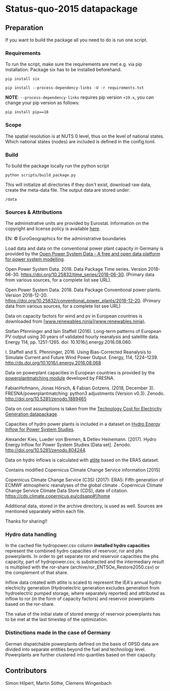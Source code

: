 # Status-quo-2015 datapackage

## Preparation

If you want to build the package all you need to do is run one script.

### Requirements

To run the script, make sure the requirements are met e.g. via pip installation. Package six has to be installed beforehand.

    pip install six

    pip install --process-dependency-links -U -r requirements.txt

**NOTE**: `--process-dependency-links` requires pip version  `<19.x`,
you can change your pip version as follows:

    pip install pip==18

### Scope

The spatial resolution is at NUTS 0 level, thus on the level of national states. Which national states (nodes) are included is defined in the config.toml.

### Build

To build the package locally run the python script

    python scripts/build_package.py

This will initialize all directories if they don't exist, download raw data,
create the meta-data file. The output data are stored under:

    /data

### Sources & Attributions

The administrative units are provided by Eurostat. Information on the copyright and license policy is available [here](https://ec.europa.eu/eurostat/web/gisco/geodata/reference-data/administrative-units-statistical-units).

EN: © EuroGeographics for the administrative boundaries

Load data and data on the conventional power plant capacity in Germany is provided by the [Open Power System Data - A free and open data platform for power system modelling](https://open-power-system-data.org/).

Open Power System Data. 2018. Data Package Time series. Version 2018-06-30. https://doi.org/10.25832/time_series/2018-06-30. (Primary data from various sources, for a complete list see URL).

Open Power System Data. 2018. Data Package Conventional power plants. Version 2018-12-20. https://doi.org/10.25832/conventional_power_plants/2018-12-20. (Primary data from various sources, for a complete list see URL)

Data on capacity factors for wind and pv in European countries is downloaded from [www.renewables.ninja](www.renewables.ninja).

Stefan Pfenninger and Iain Staffell (2016). Long-term patterns of European PV output using 30 years of validated hourly reanalysis and satellite data. Energy 114, pp. 1251-1265. doi: 10.1016/j.energy.2016.08.060.

I. Staffell and S. Pfenninger, 2016. Using Bias-Corrected Reanalysis to Simulate Current and Future Wind Power Output. Energy, 114, 1224–1239. http://dx.doi.org/10.1016/j.energy.2016.08.068

Data on powerplant capacities in European countries is provided by the [powerplantmatching module](https://github.com/FRESNA/powerplantmatching) developed by FRESNA.

FabianHofmann, Jonas Hörsch, & Fabian Gotzens. (2018, December 3). FRESNA/powerplantmatching: python3 adjustments (Version v0.3). Zenodo. http://doi.org/10.5281/zenodo.1889465

Data on cost assumptions is taken from the [Technology Cost for Electrictiy Generation datapackage](https://github.com/ZNES-datapackages/technology-cost).

Capacities of hydro power plants is included in a dataset on [Hydro Energy Inflow for Power System Studies](https://zenodo.org/record/804244).

Alexander Kies, Lueder von Bremen, & Detlev Heinemann. (2017). Hydro Energy Inflow for Power System Studies [Data set]. Zenodo. http://doi.org/10.5281/zenodo.804244.

Data on hydro inflows is calculated with [atlite](https://github.com/FRESNA/atlite) based on the ERA5 dataset.

Contains modified Copernicus Climate Change Service information [2015]

Copernicus Climate Change Service (C3S) (2017): ERA5: Fifth generation of ECMWF atmospheric reanalyses of the global climate . Copernicus Climate Change Service Climate Data Store (CDS), date of citation. https://cds.climate.copernicus.eu/cdsapp#!/home

Additional data, stored in the archive directory, is used as well. Sources are mentioned separately within each file.

Thanks for sharing!!

### Hydro data handling

In the cached file hydropower.csv column **installed hydro capacities** represent the combined hydro capacities of reservoir, ror and phs powerplants. In order to get separate ror and reservoir capacities the phs capacity, part of hydropower.csv, is substracted and the intermediary result is multiplied with the ror-share (archive/ror\_ENTSOe\_Restore2050.csv) or the complement of that share.

Inflow data created with atlite is scaled to represent the IEA's annual hydro electricity generation (Hydroelectric generation excludes generation from hydroelectric pumped storage, where separately reported) and attributed as inflow to ror (in the form of capacity factors) and reservoir powerplants based on the ror-share.

The value of the initial state of stored energy of reservoir powerplants has to be met at the last timestep of the optimization.

### Distinctions made in the case of Germany

German dispatchable powerplants defined on the basis of OPSD data are divided into separate entities beyond the fuel and technology level. Powerplants are further clustered into quantiles based on their capacity.

## Contributors

Simon Hilpert, Martin Söthe, Clemens Wingenbach
